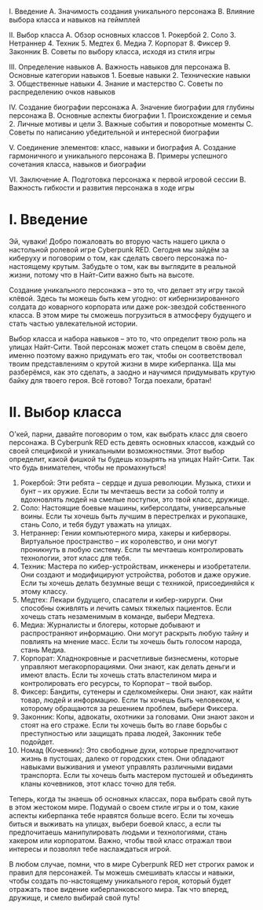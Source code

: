 I. Введение 
	A. Значимость создания уникального персонажа 
	B. Влияние выбора класса и навыков на геймплей

II. Выбор класса 
	A. Обзор основных классов 
		1. Рокербой
		2. Соло 
		3. Нетраннер 
		4. Техник 
		5. Медтех 
		6. Медиа 
		7. Корпорат
		8. Фиксер 
		9. Законник 
	B. Советы по выбору класса, исходя из стиля игры

III. Определение навыков 
	A. Важность навыков для персонажа 
	B. Основные категории навыков
		 1. Боевые навыки 
		 2. Технические навыки 
		 3. Общественные навыки 
		 4. Знание и мастерство 
	C. Советы по распределению очков навыков

IV. Создание биографии персонажа 
	A. Значение биографии для глубины персонажа 
	B. Основные аспекты биографии 
		1. Происхождение и семья 
		2. Личные мотивы и цели 
		3. Важные события и поворотные моменты 
	C. Советы по написанию убедительной и интересной биографии

V. Соединение элементов: класс, навыки и биография 
A. Создание гармоничного и уникального персонажа 
B. Примеры успешного сочетания класса, навыков и биографии

VI. Заключение 
A. Подготовка персонажа к первой игровой сессии 
B. Важность гибкости и развития персонажа в ходе игры


# I. Введение

Эй, чуваки! Добро пожаловать во вторую часть нашего цикла о настольной ролевой игре Cyberpunk RED. Сегодня мы зайдём за киберуху и поговорим о том, как сделать своего персонажа по-настоящему крутым. Забудьте о том, как вы выглядите в реальной жизни, потому что в Найт-Сити важно быть на высоте.

Создание уникального персонажа – это то, что делает эту игру такой клёвой. Здесь ты можешь быть кем угодно: от кибернизированного солдата до коварного корпората или даже рок-звездой собственного класса. В этом мире ты сможешь погрузиться в атмосферу будущего и стать частью увлекательной истории.

Выбор класса и набора навыков – это то, что определит твою роль на улицах Найт-Сити. Твой персонаж может стать спецом в своём деле, именно поэтому важно придумать его так, чтобы он соответствовал твоим представлениям о крутой жизни в мире киберпанка. Ща мы разберёмся, как это сделать, а заодно и научимся придумывать крутую байку для твоего героя. Всё готово? Тогда поехали, братан!

# II. Выбор класса

О'кей, парни, давайте поговорим о том, как выбрать класс для своего персонажа. В Cyberpunk RED есть девять основных классов, каждый со своей спецификой и уникальными возможностями. Этот выбор определит, какой фишкой ты будешь козырять на улицах Найт-Сити. Так что будь внимателен, чтобы не промахнуться!

1.  Рокербой: Эти ребята – сердце и душа революции. Музыка, стихи и бунт – их оружие. Если ты мечтаешь вести за собой толпу и вдохновлять людей на смелые поступки, это твой класс, дружище.
2.  Соло: Настоящие боевые машины, киберсолдаты, универсальные воины. Если ты хочешь быть лучшим в перестрелках и рукопашке, стань Соло, и тебя будут уважать на улицах.
3.  Нетраннер: Гении компьютерного мира, хакеры и киберворы. Виртуальное пространство – их королевство, и они могут проникнуть в любую систему. Если ты мечтаешь контролировать технологии, этот класс для тебя.
4.  Техник: Мастера по кибер-устройствам, инженеры и изобретатели. Они создают и модифицируют устройства, роботов и даже оружие. Если ты хочешь делать безумные вещи с техникой, присоединяйся к этому классу.
5.  Медтех: Лекари будущего, спасатели и кибер-хирурги. Они способны оживлять и лечить самых тяжелых пациентов. Если хочешь стать незаменимым в команде, выбери Медтеха.
6.  Медиа: Журналисты и блогеры, которые добывают и распространяют информацию. Они могут раскрыть любую тайну и повлиять на мнение масс. Если ты хочешь быть голосом народа, стань Медиа.
7.  Корпорат: Хладнокровные и расчетливые бизнесмены, которые управляют мегакорпорациями. Они знают, как делать деньги и имеют власть. Если ты хочешь стать властелином мира и контролировать его ресурсы, то Корпорат – твой выбор.
8.  Фиксер: Бандиты, сутенеры и сделкомейкеры. Они знают, как найти товар, людей и информацию. Если ты хочешь быть человеком, к которому обращаются за решением проблем, выбери Фиксера. 
9.  Законник: Копы, адвокаты, охотники за головами. Они знают закон и стоят на его страже. Если ты хочешь быть во главе борьбы с преступностью или защищать права людей, Законник тебе подойдет.
10. Номад (Кочевник): Это свободные духи, которые предпочитают жизнь в пустошах, далеко от городских стен. Они обладают навыками выживания и умеют управлять различными видами транспорта. Если ты хочешь быть мастером пустошей и объединять кланы кочевников, этот класс точно для тебя.

Теперь, когда ты знаешь об основных классах, пора выбрать свой путь в этом жестоком мире. Подумай о своем стиле игры и о том, какие аспекты киберпанка тебе нравятся больше всего. Если ты хочешь биться и выживать на улицах, выбери боевой класс, а если ты предпочитаешь манипулировать людьми и технологиями, стань хакером или корпоратом. Важно, чтобы твой класс отражал твои интересы и позволял тебе наслаждаться игрой.

В любом случае, помни, что в мире Cyberpunk RED нет строгих рамок и правил для персонажей. Ты можешь смешивать классы и навыки, чтобы создать по-настоящему уникального героя, который будет отражать твое видение киберпанковского мира. Так что вперед, дружище, и смело выбирай свой путь!

